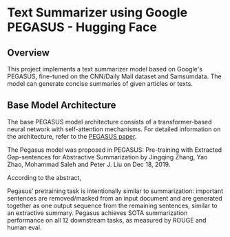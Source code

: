 
# Text Summarizer using Google PEGASUS - Hugging Face

## Overview

This project implements a text summarizer model based on Google's PEGASUS, fine-tuned on the CNN/Daily Mail dataset and Samsumdata. The model can generate concise summaries of given articles or texts.

## Base Model Architecture

The base PEGASUS model architecture consists of a transformer-based neural network with self-attention mechanisms. For detailed information on the architecture, refer to the [PEGASUS paper](https://arxiv.org/abs/1912.08777).

The Pegasus model was proposed in PEGASUS: Pre-training with Extracted Gap-sentences for Abstractive Summarization by Jingqing Zhang, Yao Zhao, Mohammad Saleh and Peter J. Liu on Dec 18, 2019.

According to the abstract,

Pegasus’ pretraining task is intentionally similar to summarization: important sentences are removed/masked from an input document and are generated together as one output sequence from the remaining sentences, similar to an extractive summary.
Pegasus achieves SOTA summarization performance on all 12 downstream tasks, as measured by ROUGE and human eval.
